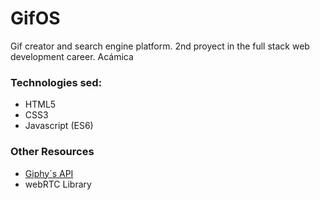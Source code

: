 # GifOS
 Gif creator and search engine platform. 2nd proyect in the full stack web development career. Acámica

 ### Technologies sed:
 <ul>
    <li>HTML5</li>
    <li>CSS3</li>
    <li>Javascript (ES6)</li>
 </ul>
 <h3>Other Resources</h3>
 <ul>
    <li><a href="https://developers.giphy.com/branch/master/docs/api/" target="_blank">Giphy´s API</a></li>
    <li>webRTC Library</li>
 </ul>
